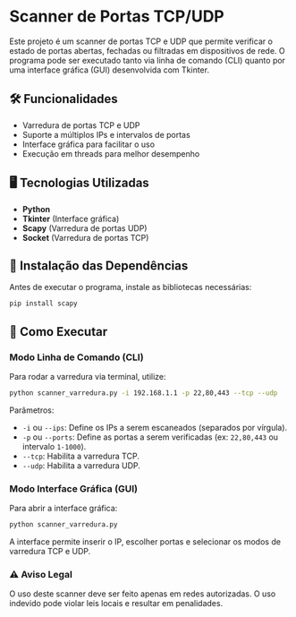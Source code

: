 # Scanner de Portas TCP/UDP

Este projeto é um scanner de portas TCP e UDP que permite verificar o estado de portas abertas, fechadas ou filtradas em dispositivos de rede. O programa pode ser executado tanto via linha de comando (CLI) quanto por uma interface gráfica (GUI) desenvolvida com Tkinter.

## 🛠 Funcionalidades
- Varredura de portas TCP e UDP
- Suporte a múltiplos IPs e intervalos de portas
- Interface gráfica para facilitar o uso
- Execução em threads para melhor desempenho

## 🖥 Tecnologias Utilizadas
- **Python**
- **Tkinter** (Interface gráfica)
- **Scapy** (Varredura de portas UDP)
- **Socket** (Varredura de portas TCP)

## 🛂 Instalação das Dependências
Antes de executar o programa, instale as bibliotecas necessárias:

```bash
pip install scapy
```

## 🚀 Como Executar
### Modo Linha de Comando (CLI)
Para rodar a varredura via terminal, utilize:

```bash
python scanner_varredura.py -i 192.168.1.1 -p 22,80,443 --tcp --udp
```

Parâmetros:
- `-i` ou `--ips`: Define os IPs a serem escaneados (separados por vírgula).
- `-p` ou `--ports`: Define as portas a serem verificadas (ex: `22,80,443` ou intervalo `1-1000`).
- `--tcp`: Habilita a varredura TCP.
- `--udp`: Habilita a varredura UDP.

### Modo Interface Gráfica (GUI)
Para abrir a interface gráfica:

```bash
python scanner_varredura.py
```
A interface permite inserir o IP, escolher portas e selecionar os modos de varredura TCP e UDP.

### ⚠ Aviso Legal
O uso deste scanner deve ser feito apenas em redes autorizadas. O uso indevido pode violar leis locais e resultar em penalidades.

